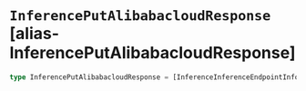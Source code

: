 # `InferencePutAlibabacloudResponse` [alias-InferencePutAlibabacloudResponse]
```typescript
type InferencePutAlibabacloudResponse = [InferenceInferenceEndpointInfo](./InferenceInferenceEndpointInfo.md);
```

